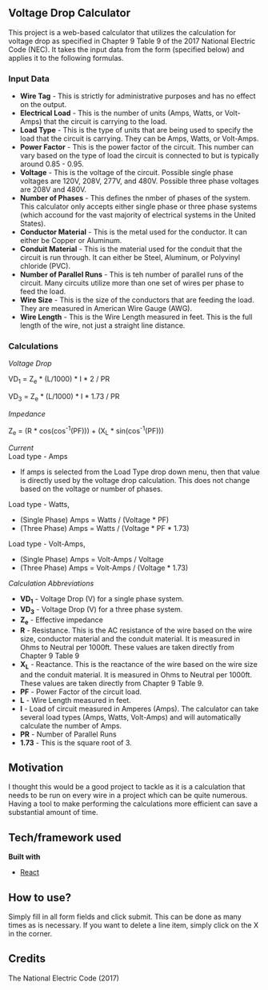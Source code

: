## Voltage Drop Calculator

This project is a web-based calculator that utilizes the calculation for voltage drop as specified in Chapter 9 Table 9 of the 2017 National Electric Code (NEC). It takes the input data from the form (specified below) and applies it to the following formulas.

### Input Data

- **Wire Tag** - This is strictly for administrative purposes and has no effect on the output.
- **Electrical Load** - This is the number of units (Amps, Watts, or Volt-Amps) that the circuit is carrying to the load.
- **Load Type** - This is the type of units that are being used to specify the load that the circuit is carrying. They can be Amps, Watts, or Volt-Amps.
- **Power Factor** - This is the power factor of the circuit. This number can vary based on the type of load the circuit is connected to but is typically around 0.85 - 0.95.
- **Voltage** - This is the voltage of the circuit. Possible single phase voltages are 120V, 208V, 277V, and 480V. Possible three phase voltages are 208V and 480V.
- **Number of Phases** - This defines the nmber of phases of the system. This calculator only accepts either single phase or three phase systems (which accound for the vast majority of electrical systems in the United States).
- **Conductor Material** - This is the metal used for the conductor. It can either be Copper or Aluminum.
- **Conduit Material** - This is the material used for the conduit that the circuit is run through. It can either be Steel, Aluminum, or Polyvinyl chloride (PVC).
- **Number of Parallel Runs** - This is teh number of parallel runs of the circuit. Many circuits utilize more than one set of wires per phase to feed the load.
- **Wire Size** - This is the size of the conductors that are feeding the load. They are measured in American Wire Gauge (AWG).
- **Wire Length** - This is the Wire Length measured in feet. This is the full length of the wire, not just a straight line distance.

### Calculations

*Voltage Drop*

VD<sub>1</sub>  = Z<sub>e</sub> * (L/1000) * I * 2 / PR

VD<sub>3</sub>  = Z<sub>e</sub> * (L/1000) * I * 1.73 / PR

*Impedance*

Z<sub>e</sub> = (R * cos(cos<sup>-1</sup>(PF))) + (X<sub>L</sub> * sin(cos<sup>-1</sup>(PF)))

*Current* <br>
Load type - Amps
- If amps is selected from the Load Type drop down menu, then that value is directly used by the voltage drop calculation. This does not change based on the voltage or number of phases.

Load type - Watts, 
- (Single Phase) Amps = Watts / (Voltage * PF)
- (Three Phase) Amps = Watts / (Voltage * PF * 1.73)

Load type - Volt-Amps, 
- (Single Phase) Amps = Volt-Amps / Voltage
- (Three Phase) Amps = Volt-Amps / (Voltage * 1.73)

*Calculation Abbreviations*

- **VD<sub>1</sub>** - Voltage Drop (V) for a single phase system. 
- **VD<sub>3</sub>** - Voltage Drop (V) for a three phase system.
- **Z<sub>e</sub>** - Effective impedance
- **R** - Resistance.  This is the AC resistance of the wire based on the wire size, conductor material and the conduit material. It is measured in Ohms to Neutral per 1000ft. These values are taken directly from Chapter 9 Table 9
- **X<sub>L</sub>** - Reactance. This is the reactance of the wire based on the wire size and the conduit material. It is measured in Ohms to Neutral per 1000ft. These values are taken directly from Chapter 9 Table 9.
- **PF** - Power Factor of the circuit load. 
- **L** - Wire Length measured in feet. 
- **I** - Load of circuit measured in Amperes (Amps). The calculator can take several load types (Amps, Watts, Volt-Amps) and will automatically calculate the number of Amps.
- **PR** - Number of Parallel Runs
- **1.73** - This is the square root of 3.


## Motivation

I thought this would be a good project to tackle as it is a calculation that needs to be run on every wire in a project which can be quite numerous. Having a tool to make performing the calculations more efficient can save a substantial amount of time. 


## Tech/framework used

<b>Built with</b>
- [React](https://reactjs.org/)


## How to use?

Simply fill in all form fields and click submit. This can be done as many times as is necessary. If you want to delete a line item, simply click on the X in the corner.

## Credits

The National Electric Code (2017)